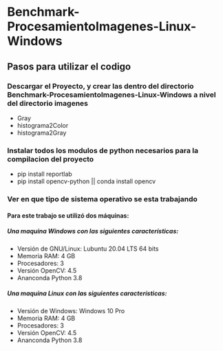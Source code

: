 # Benchmark-ProcesamientoImagenes-Linux-Windows

## Pasos para utilizar el codigo


### Descargar el Proyecto, y crear las dentro del directorio Benchmark-ProcesamientoImagenes-Linux-Windows a nivel del directorio imagenes
- Gray
- histograma2Color
- histograma2Gray

### Instalar todos los modulos de python necesarios para la compilacion del proyecto
- pip install reportlab
- pip install opencv-python || conda install opencv
### Ver en que tipo de sistema operativo se esta trabajando

#### Para este trabajo se utilizó dos máquinas: 
##### Una maquina Windows con las siguientes características: 
- Versión de GNU/Linux: Lubuntu 20.04 LTS 64 bits
- Memoria RAM: 4 GB
- Procesadores: 3
- Versión OpenCV: 4.5
- Ananconda Python 3.8
##### Una maquina Linux con las siguientes características: 
- Versión de Windows: Windows 10 Pro
- Memoria RAM: 4 GB
- Procesadores: 3
- Versión OpenCV: 4.5
- Ananconda Python 3.8

